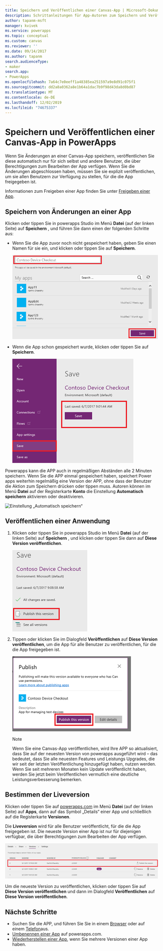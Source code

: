 ```yaml
---
title: Speichern und Veröffentlichen einer Canvas-App | Microsoft-Dokumentation
description: Schrittanleitungen für App-Autoren zum Speichern und Veröffentlichung von Canvas-Apps
author: tapanm-msft
manager: kvivek
ms.service: powerapps
ms.topic: conceptual
ms.custom: canvas
ms.reviewer: ''
ms.date: 09/14/2017
ms.author: tapanm
search.audienceType:
- maker
search.app:
- PowerApps
ms.openlocfilehash: 7a64c7e0eeff1a48385ea251597a9e8d91c075f1
ms.sourcegitcommit: dd2a8a0362a8e1b64a1dac7b9f98d43da8d0bd87
ms.translationtype: MT
ms.contentlocale: de-DE
ms.lasthandoff: 12/02/2019
ms.locfileid: "74675337"
---
```

# <a name="save-and-publish-a-canvas-app-in-powerapps"></a>Speichern und Veröffentlichen einer Canvas-App in PowerApps
Wenn Sie Änderungen an einer Canvas-App speichern, veröffentlichen Sie diese automatisch nur für sich selbst und andere Benutzer, die über Berechtigungen zum Bearbeiten der App verfügen. Wenn Sie die Änderungen abgeschlossen haben, müssen Sie sie explizit veröffentlichen, um sie allen Benutzern zur Verfügung zu stellen, für die die App freigegeben ist.

Informationen zum Freigeben einer App finden Sie unter [Freigeben einer App](share-app.md).

## <a name="save-changes-to-an-app"></a>Speichern von Änderungen an einer App
Klicken oder tippen Sie in powerapps Studio im Menü **Datei** (auf der linken Seite) auf **Speichern** , und führen Sie dann einen der folgenden Schritte aus:

* Wenn Sie die App zuvor noch nicht gespeichert haben, geben Sie einen Namen für sie ein, und klicken oder tippen Sie auf **Speichern**.

    ![Speichern der neuen App](./media/save-publish-app/save-as.png)
* Wenn die App schon gespeichert wurde, klicken oder tippen Sie auf **Speichern**.  

    ![Speichern der aktualisierten App](./media/save-publish-app/save-app.png)

Powerapps kann die APP auch in regelmäßigen Abständen alle 2 Minuten speichern. Wenn Sie die APP einmal gespeichert haben, speichert Power apps weiterhin regelmäßig eine Version der APP, ohne dass der Benutzer die Aktion zum Speichern drücken oder tippen muss. Autoren können im Menü **Datei** auf der Registerkarte **Konto** die Einstellung **Automatisch speichern** aktivieren oder deaktivieren.

![Einstellung „Automatisch speichern“](./media/save-publish-app/autosave.png)

## <a name="publish-an-app"></a>Veröffentlichen einer Anwendung
1. Klicken oder tippen Sie in powerapps Studio im Menü **Datei** (auf der linken Seite) auf **Speichern** , und klicken oder tippen Sie dann auf **Diese Version veröffentlichen**.

    ![Veröffentlichen einer App](./media/save-publish-app/publish-app.png)
2. Tippen oder klicken Sie im Dialogfeld **Veröffentlichen** auf **Diese Version veröffentlichen**, um die App für alle Benutzer zu veröffentlichen, für die die App freigegeben ist.

   ![Überprüfen der Veröffentlichung](./media/save-publish-app/publish-review.png)

   > [!NOTE]
   > Wenn Sie eine Canvas-App veröffentlichen, wird Ihre APP so aktualisiert, dass Sie auf der neuesten Version von powerapps ausgeführt wird – das bedeutet, dass Sie alle neuesten Features und Leistungs Upgrades, die wir seit der letzten Veröffentlichung hinzugefügt haben, nutzen werden. Wenn Sie seit mehreren Monaten kein Update veröffentlicht haben, werden Sie jetzt beim Veröffentlichen vermutlich eine deutliche Leistungsverbesserung bemerken.

## <a name="identify-the-live-version"></a>Bestimmen der Liveversion
Klicken oder tippen Sie auf [powerapps.com](https://make.powerapps.com?utm_source=padocs&utm_medium=linkinadoc&utm_campaign=referralsfromdoc) im Menü **Datei** (auf der linken Seite) auf **Apps**, dann auf das Symbol „Details“ einer App und schließlich auf die Registerkarte **Versionen**.

Die **Liveversion** wird für alle Benutzer veröffentlicht, für die die App freigegeben ist. Die neueste Version einer App ist nur für diejenigen verfügbar, die über Berechtigungen zum Bearbeiten der App verfügen.

![Veröffentlichen über das Portal](./media/save-publish-app/publish-portal.png)

Um die neueste Version zu veröffentlichen, klicken oder tippen Sie auf **Diese Version veröffentlichen** und dann im Dialogfeld **Veröffentlichen** auf **Diese Version veröffentlichen**.

## <a name="next-steps"></a>Nächste Schritte
* Suchen Sie die APP, und führen Sie Sie in einem [Browser](../../user/run-app-browser.md) oder auf einem [Telefon](../../user/run-app-client.md)aus.
* [Umbenennen einer App](set-name-tile.md) auf powerapps.com.
* [Wiederherstellen einer App](restore-an-app.md), wenn Sie mehrere Versionen einer App haben.
